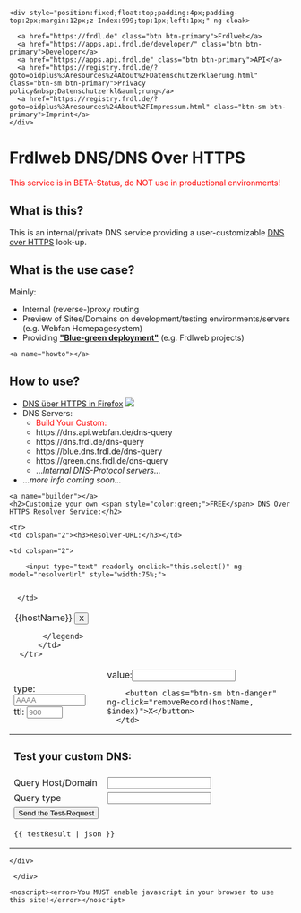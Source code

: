 <div oc-lazy-load="['https://dns.api.webfan.de/dns-api.js?t=<?php 
				   echo sha1_file(__DIR__.\DIRECTORY_SEPARATOR.'dns-api.js');
				   ?>', 'ui-notification', 'frdl-ui-progressbar']">	
	<frdl-progressbar></frdl-progressbar>	
	 

	 
<div ng-show="progressbarValue" class="page-header-wrapper" style="height:16px;width:100%;position:fixed;left:0px;top:0px;z-index:999;">
	<span frdl-id="mainProgressBar" ng-bind="progressHint" style="left:0px;top:0px;position:fixed;"></span>
	<uib-progressbar frdl-id="mainProgressBar" animate="true" value="progressbarValue" max="100" type="success"></uib-progressbar>     
</div>	


		
<div class="d-block f-top" ui-view="topBarView">	
	         					 
		           
	<div style="position:fixed;float:top;padding:4px;padding-top:2px;margin:12px;z-Index:999;top:1px;left:1px;" ng-cloak>
	
	  <a href="https://frdl.de" class="btn btn-primary">Frdlweb</a>
	  <a href="https://apps.api.frdl.de/developer/" class="btn btn-primary">Developer</a>
	  <a href="https://apps.api.frdl.de" class="btn btn-primary">API</a>
	  <a href="https://registry.frdl.de/?goto=oidplus%3Aresources%24About%2FDatenschutzerklaerung.html" class="btn-sm btn-primary">Privacy policy&nbsp;Datenschutzerkl&auml;rung</a>
	  <a href="https://registry.frdl.de/?goto=oidplus%3Aresources%24About%2FImpressum.html" class="btn-sm btn-primary">Imprint</a>
	</div>
		  				
        	
</div>	
	
	
	
	
<div class="aligncenter">	

		
<div class="d-rel-inline-block f-top" ui-view="topView">	                 		
	</div>	
	
	
	
<div class="centered">		



	
<div class="content">		
	
<div class="d-rel-inline-block f-top" ui-view="startView">	                 	
	</div>							



<div class="d-rel-inline-block f-left" ui-view="leftView">	
  		
		  		      
		  			
	
	
        	
 	
</div>	




				 
<div class="d-rel-inline-block f-center content"  ng-controller="buildResolverUrlCtrl">	                 	
        
<h1>Frdlweb DNS/DNS Over HTTPS</h1>
	<p style="color:red;">This service is in BETA-Status, do NOT use in productional environments!</p>

	
<h2>What is this?</h2>
<p>	
 This is an internal/private DNS service providing a <a onclick="location.hash='builder';">user-customizable</a> <a href="https://de.wikipedia.org/wiki/DNS_over_HTTPS" target="_blank">DNS over HTTPS</a> look-up.	
</p>
	
	
<h2>What is the use case?</h2>
Mainly:
<ul>
	<li>Internal (reverse-)proxy routing</li>	
	<li>Preview of Sites/Domains on development/testing environments/servers (e.g. Webfan Homepagesystem)</li>
	<li>Providing <strong><a href="http://wfpu.de/docs/blue-green_deployment.pdf" target="blank">&quot;Blue-green deployment&quot;</a></strong> (e.g. Frdlweb projects)</li>
</ul>

	<a name="howto"></a>
<h2>How to use?</h2>	
<ul>
	<li><a href="https://support.mozilla.org/de/kb/firefox-dns-über-https#" target="blank">DNS über HTTPS in Firefox</a> 
	<img src="https://frdl.ws/cloudsharing/s/B7QSP6572EdQTYf/preview" style="max-width:364px;width:auto;height:auto;" /></li>
	<li>DNS Servers:
		<ul>
			<li><a onclick="location.hash='builder';" style="color:red;">Build Your Custom: <span ng-bind="resolverUrl"></span></a></li>
			<li>https://dns.api.webfan.de/dns-query</li>
			<li>https://dns.frdl.de/dns-query</li>
			<li>https://blue.dns.frdl.de/dns-query</li>
			<li>https://green.dns.frdl.de/dns-query</li>			
			<li>...<i>Internal DNS-Protocol servers...</i></li>
		</ul>
	</li>
	<li>...<i>more info coming soon...</i></li>
</ul>
		
	
	
	
	
	
	<a name="builder"></a>
	<h2>Customize your own <span style="color:green;">FREE</span> DNS Over HTTPS Resolver Service:</h2>

<table style="width:100%;">

  <thead ng-repeat="(hostName, records) in MyDNS">
	 <tr> 
      <td colspan="2">
		  <legend>
		  <span ng-bind="hostName" style="display:inline;">{{hostName}}</span> 
		    <button class="btn-sm btn-danger" ng-click="removeRecord(hostName)">X</button>
			  
		  </legend>
		 </td>
	 </tr>	
	  
  <tr ng-repeat="record in records track by $index">
    <td>
		type: <input  style="max-width:128px;" type="text"  placeholder="AAAA" ng-model="MyDNS
[hostName][$index][0]"> ttl: <input style="max-width:64px;" type="text" placeholder="900" ng-model="MyDNS
[hostName][$index][2]">
	  </td>
    <td>
		value:<input type="text" ng-model="MyDNS
[hostName][$index][1]">
	  
		<button class="btn-sm btn-danger" ng-click="removeRecord(hostName, $index)">X</button>
	  </td>	  
  </tr>
	  
	  
  </thead>

	  
	<tr> 
    <td colspan="2"><h3>Resolver-URL:</h3></td>
    
  </tr>
	
  <tr>
   
    <td colspan="2">
	
		<input type="text" readonly onclick="this.select()" ng-model="resolverUrl" style="width:75%;">
	  
	   
	  </td>
  </tr>
	
  <tr> 
    <td colspan="2"><h3>Test your custom DNS:</h3></td>
    
  </tr>
  <tr>
    <td>Query Host/Domain</td>
    <td><input type="text" id="qname" ng-model="testRequest.qname"></td>
  </tr>
  <tr>
    <td>Query type</td>
    <td><input type="text" id="qtype" ng-model="testRequest.qtype"></td>
  </tr>
  <tr> 
    <td colspan="2"><button ng-click="clickTestLink()">Send the Test-Request</button></td>
    
  </tr>
  <tr ng-show="testResult"> 
    <td colspan="2"><a name="testresult"></a><pre>{{ testResult | json }}</pre></td>
    
  </tr>
</table>
	
 <!--<input type="button" id="send-query" value="Send query">-->

	
<!--<pre id="output"></pre>

 Here's an example script where we use dohjs 
<script>
//  document.addEventListener('DOMContentLoaded', function (e) {
    document.getElementById('send-query').addEventListener('click', function (e) {
	


   require.main.dnsOverHttps.then(function(dnsOverHttps){

      const qname = document.getElementById('qname').value || '.';
      const qtype = document.getElementById('qtype').value || 'AAAA';
   //   const method = document.getElementById('method').value || 'POST';
      const url = document.getElementById('url').value;
      if (!url) {
        alert('You forgot to provide a URL!');
        return;
      }
      var resolver = new dnsOverHttps.DohResolver(url);
     var r = resolver.query(qname, qtype)
        .then(response => {
          document.getElementById('output').innerHTML = JSON.stringify(response, null, 4);
        })
        .catch(console.error);

		});
    });
 // });
</script>

</div>

	-->

	
	
<dsgvo-adsense></dsgvo-adsense>

	
	</div>				 
				 
				 
</div><!--  class="content" -->	







	
<div class="d-rel-inline-block f-right" ui-view="rightView">	
	        		  		      
		  		
	
        	
	 </div>	






</div><!--  class="centered" -->	

				 
				 
				 
	

		
	
<div class="d-block f-bottom footer" ui-view="bottomView">				
	
	<noscript><error>You MUST enable javascript in your browser to use this site!</error></noscript>	
		      
	     		     
		  		      
		  		
		
        	
	
	
		
</div>	
		
		
		
		
	

</div><!--  class="aligncenter" -->	

</div><!--  first div -->	

	
<script type="text/javascript" src="https://frdl.webfan.de/app/js/frdlweb.js"></script>	
